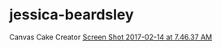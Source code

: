 
# jessica-beardsley



Canvas Cake Creator
[Screen Shot 2017-02-14 at 7.46.37 AM](http://i.imgur.com/lT5sDP5.png?1)
